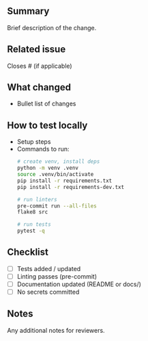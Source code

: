 <!--
Thank you for your contribution! Please fill out the sections below.
-->

## Summary
Brief description of the change.

## Related issue
Closes # (if applicable)

## What changed
- Bullet list of changes

## How to test locally
- Setup steps
- Commands to run:
  ```bash
  # create venv, install deps
  python -m venv .venv
  source .venv/bin/activate
  pip install -r requirements.txt
  pip install -r requirements-dev.txt

  # run linters
  pre-commit run --all-files
  flake8 src

  # run tests
  pytest -q
  ```

## Checklist
- [ ] Tests added / updated
- [ ] Linting passes (pre-commit)
- [ ] Documentation updated (README or docs/)
- [ ] No secrets committed

## Notes
Any additional notes for reviewers.